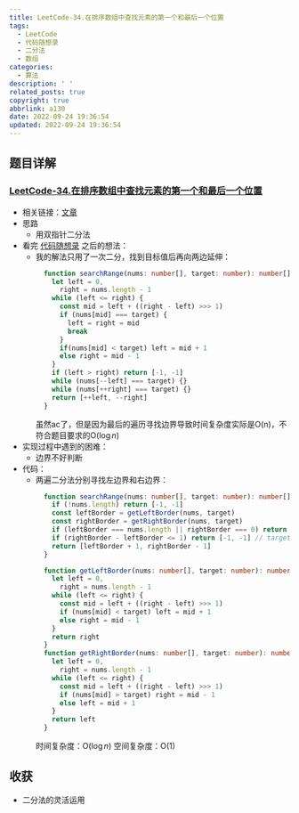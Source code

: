 ```yaml
---
title: LeetCode-34.在排序数组中查找元素的第一个和最后一个位置
tags:
  - LeetCode
  - 代码随想录
  - 二分法
  - 数组
categories:
  - 算法
description: ' '
related_posts: true
copyright: true
abbrlink: a130
date: 2022-09-24 19:36:54
updated: 2022-09-24 19:36:54
---
```


## 题目详解

### [LeetCode-34.在排序数组中查找元素的第一个和最后一个位置](https://leetcode.cn/problems/find-first-and-last-position-of-element-in-sorted-array/)

- 相关链接：[文章](https://programmercarl.com/0034.%E5%9C%A8%E6%8E%92%E5%BA%8F%E6%95%B0%E7%BB%84%E4%B8%AD%E6%9F%A5%E6%89%BE%E5%85%83%E7%B4%A0%E7%9A%84%E7%AC%AC%E4%B8%80%E4%B8%AA%E5%92%8C%E6%9C%80%E5%90%8E%E4%B8%80%E4%B8%AA%E4%BD%8D%E7%BD%AE.html)
- 思路
  - 用双指针二分法
- 看完 [代码随想录](https://programmercarl.com/0034.%E5%9C%A8%E6%8E%92%E5%BA%8F%E6%95%B0%E7%BB%84%E4%B8%AD%E6%9F%A5%E6%89%BE%E5%85%83%E7%B4%A0%E7%9A%84%E7%AC%AC%E4%B8%80%E4%B8%AA%E5%92%8C%E6%9C%80%E5%90%8E%E4%B8%80%E4%B8%AA%E4%BD%8D%E7%BD%AE.html) 之后的想法：
  - 我的解法只用了一次二分，找到目标值后再向两边延伸：
    ```ts
      function searchRange(nums: number[], target: number): number[] {
        let left = 0,
          right = nums.length - 1
        while (left <= right) {
          const mid = left + ((right - left) >>> 1)
          if (nums[mid] === target) {
            left = right = mid
            break
          }
          if(nums[mid] < target) left = mid + 1
          else right = mid - 1
        }
        if (left > right) return [-1, -1]
        while (nums[--left] === target) {}
        while (nums[++right] === target) {}
        return [++left, --right]
      }
    ```
    虽然ac了，但是因为最后的遍历寻找边界导致时间复杂度实际是O(n)，不符合题目要求的O($\log n$)
- 实现过程中遇到的困难：
  - 边界不好判断
- 代码：
  - 两遍二分法分别寻找左边界和右边界：
    ```ts
      function searchRange(nums: number[], target: number): number[] {
        if (!nums.length) return [-1, -1]
        const leftBorder = getLeftBorder(nums, target)
        const rightBorder = getRightBorder(nums, target)
        if (leftBorder === nums.length || rightBorder === 0) return [-1, -1] // target在nums区间两侧
        if (rightBorder - leftBorder <= 1) return [-1, -1] // target不存在nums中
        return [leftBorder + 1, rightBorder - 1]
      }

      function getLeftBorder(nums: number[], target: number): number {
        let left = 0,
          right = nums.length - 1
        while (left <= right) {
          const mid = left + ((right - left) >>> 1)
          if (nums[mid] < target) left = mid + 1
          else right = mid - 1
        }
        return right
      }
      function getRightBorder(nums: number[], target: number): number {
        let left = 0,
          right = nums.length - 1
        while (left <= right) {
          const mid = left + ((right - left) >>> 1)
          if (nums[mid] > target) right = mid - 1
          else left = mid + 1
        }
        return left
      }
    ```
    时间复杂度：O($\log n$)
    空间复杂度：O(1)

## 收获

- 二分法的灵活运用
